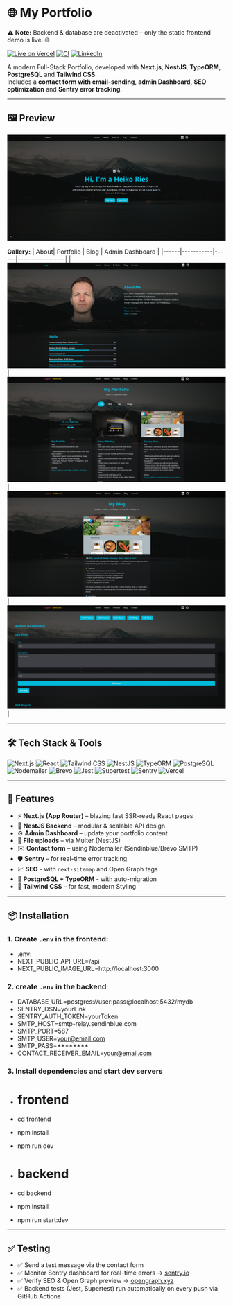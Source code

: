 # 🌐 My Portfolio

⚠️ **Note:** Backend & database are deactivated – only the static frontend demo is live. 🌐

[![Live on Vercel](https://img.shields.io/badge/Live-Vercel-000?logo=vercel)](https://my-portfolio-henna-one-36.vercel.app/)
[![CI](https://img.shields.io/github/actions/workflow/status/Hikko218/My-Portfolio/backend-test.yml?label=Build&logo=githubactions)](https://github.com/Hikko218/My-Portfolio/actions)
[![LinkedIn](https://img.shields.io/badge/LinkedIn-Connect-blue?logo=linkedin)](https://www.linkedin.com/in/heiko-ries-b35778374)

A modern Full-Stack Portfolio, developed with **Next.js**, **NestJS**, **TypeORM**, **PostgreSQL** and **Tailwind CSS**.  
Includes a **contact form with email-sending**, **admin Dashboard**, **SEO optimization** and **Sentry error tracking**.

---

## 🖼️ Preview

![Screenshot](./Backend/public/uploads/Titel_Picture.png)

**Gallery:**
| About| Portfolio | Blog | Admin Dashboard |
|------|-----------|------|-----------------|
| ![About](./Frontend/public/My_Portfolio_About.png) | ![Portfolio](./Frontend/public/My_Portfolio_Projects.png) | ![Blog](./Frontend/public/My_Portfolio_Blog.png) | ![Admin](./Frontend/public/My_Portfolio_Admin.png) |

---

## 🛠️ Tech Stack & Tools

![Next.js](https://img.shields.io/badge/Next.js-15-000?logo=next.js)
![React](https://img.shields.io/badge/React-19-61DAFB?logo=react)
![Tailwind CSS](https://img.shields.io/badge/Tailwind_CSS-Styling-38BDF8?logo=tailwindcss)
![NestJS](https://img.shields.io/badge/NestJS-11-E0234E?logo=nestjs)
![TypeORM](https://img.shields.io/badge/TypeORM-ORM-FFA500?logo=typeorm)
![PostgreSQL](https://img.shields.io/badge/PostgreSQL-DB-4169E1?logo=postgresql)
![Nodemailer](https://img.shields.io/badge/Nodemailer-Email-009688?logo=gmail)
![Brevo](https://img.shields.io/badge/Brevo-SMTP-074A64?logo=maildotru)
![Jest](https://img.shields.io/badge/Jest-Tests-C21325?logo=jest)
![Supertest](https://img.shields.io/badge/Supertest-E2E_Tests-555555)
![Sentry](https://img.shields.io/badge/Sentry-Monitoring-362D59?logo=sentry)
![Vercel](https://img.shields.io/badge/Deployed_on-Vercel-000?logo=vercel)

---

## 🚀 Features

- ⚡ **Next.js (App Router)** – blazing fast SSR-ready React pages
- 🧠 **NestJS Backend** – modular & scalable API design
- ⚙️ **Admin Dashboard** – update your portfolio content
- 📁 **File uploads** – via Multer (NestJS)
- ✉️ **Contact form** – using Nodemailer (Sendinblue/Brevo SMTP)
- 🛡️ **Sentry** – for real-time error tracking
- 📈 **SEO** - with `next-sitemap` and Open Graph tags
- 💾 **PostgreSQL + TypeORM** - with auto-migration
- 🎨 **Tailwind CSS** – for fast, modern Styling

---

## 📦 Installation

### 1. Create `.env` in the frontend:
- .env:
- NEXT_PUBLIC_API_URL=/api
- NEXT_PUBLIC_IMAGE_URL=http://localhost:3000

### 2. create `.env` in the backend
- DATABASE_URL=postgres://user:pass@localhost:5432/mydb
- SENTRY_DSN=yourLink
- SENTRY_AUTH_TOKEN=yourToken
- SMTP_HOST=smtp-relay.sendinblue.com
- SMTP_PORT=587
- SMTP_USER=your@email.com
- SMTP_PASS=********
- CONTACT_RECEIVER_EMAIL=your@email.com

### 3. Install dependencies and start dev servers
- # frontend
- cd frontend
- npm install
- npm run dev

- # backend
- cd backend
- npm install
- npm run start:dev

---

## ✅ Testing
- ✅ Send a test message via the contact form
- ✅ Monitor Sentry dashboard for real-time errors → [sentry.io](https://sentry.io)
- ✅ Verify SEO & Open Graph preview → [opengraph.xyz](https://opengraph.xyz)
- ✅ Backend tests (Jest, Supertest) run automatically on every push via GitHub Actions  





